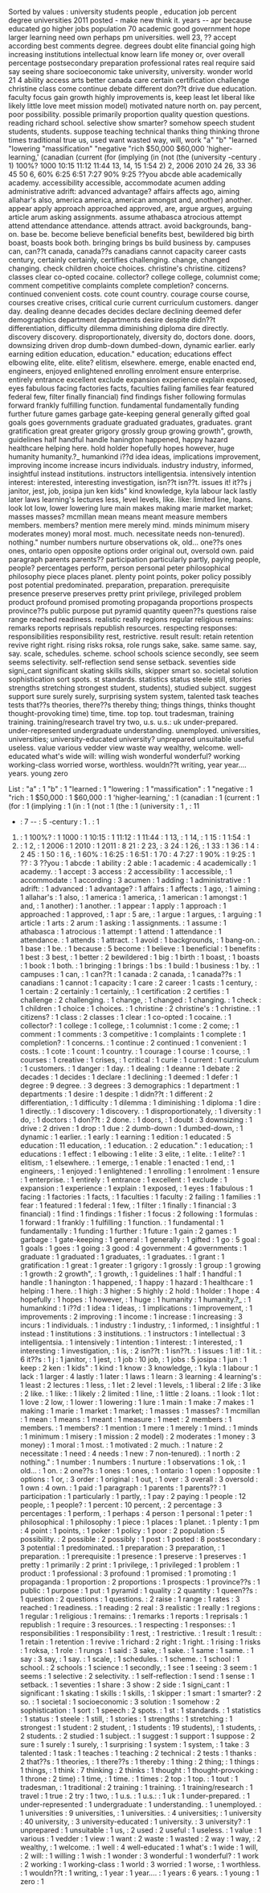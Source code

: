 Sorted by values :
university students people , education job percent degree universities 2011 posted - make new think it. years -- apr because educated go higher jobs population 70 academic good government hope larger learning need own perhaps pm universities. well 23, ?? accept according best comments degree. degrees doubt elite financial going high increasing institutions intellectual know learn life money or, over overall percentage postsecondary preparation professional rates real require said say seeing share socioeconomic take university, university. wonder world 21 4 ability access arts better canada care certain certification challenge christine class come continue debate different don??t drive due education. faculty focus gain growth highly improvements is, keep least let liberal like likely little love meet mission model) motivated nature north on. pay percent, poor possibility. possible primarily proportion quality question questions. reading richard school. selective show smarter? somehow speech student students, students. suppose teaching technical thanks thing thinking throne times traditional true us, used want wasted way, will, work "a" "b" "learned "lowering "massification" "negative "rich $50,000 $60,000 'higher-learning,' (canadian (current (for (implying (in (not (the (university -century . 1) 100%? 1000 10:15 11:12 11:44 13, 14, 15 1:54 2) 2, 2006 2010 24 26, 33 36 45 50 6, 60% 6:25 6:51 7:27 90% 9:25 ??you abcde able academically academy. accessibility accessible, accommodate acumen adding administrative adrift: advanced advantage? affairs affects ago, aiming allahar's also, america america, american amongst and, another) another. appear apply approach approached approved, are, argue argues, arguing article arum asking assignments. assume athabasca atrocious attempt attend attendance attendance. attends attract. avoid backgrounds, bang-on. base be. become believe beneficial benefits best, bewildered big birth boast, boasts book both. bringing brings bs build business by. campuses can, can??t canada, canada??s canadians cannot capacity career casts century, certainly certainly, certifies challenging. change, changed changing. check children choice choices. christine's christine. citizens? classes clear co-opted cocaine. collector? college college, columnist come; comment competitive complaints complete completion? concerns. continued convenient costs. cote count country. courage course course, courses creative crises, critical curie current curriculum customers. danger day. dealing deanne decades decides declare declining deemed defer demographics department departments desire despite didn??t differentiation, difficulty dilemma diminishing diploma dire directly. discovery discovery. disproportionately, diversity do, doctors done. doors, downsizing driven drop dumb-down dumbed-down, dynamic earlier. early earning edition education, education." education; educations effect elbowing elite, elite. elite? elitism, elsewhere. emerge, enable enacted end, engineers, enjoyed enlightened enrolling enrolment ensure enterprise. entirely entrance excellent exclude expansion experience explain exposed, eyes fabulous facing factories facts, faculties failing families fear featured federal few, filter finally financial) find findings fisher following formulas forward frankly fulfilling function. fundamental fundamentally funding further future games garbage gate-keeping general generally gifted goal goals goes governments graduate graduated graduates, graduates. grant gratification great greater grigory grossly group growing growth", growth, guidelines half handful handle hanington happened, happy hazard healthcare helping here. hold holder hopefully hopes however, huge humanity humanity.?_ humankind i??d idea ideas, implications improvement, improving income increase incurs individuals. industry industry, informed, insightful instead institutions. instructors intelligentsia. intensively intention interest: interested, interesting investigation, isn??t isn??t. issues it! it??s j janitor, jest, job, josipa jun ken kids" kind knowledge, kyla labour lack lastly later laws learning's lectures less, level levels, like. like: limited line, loans. look lot low, lower lowering lure main makes making marie market market; masses masses? mcmillan mean means meant measure members members. members? mention mere merely mind. minds minimum misery moderates money) moral most. much. necessitate needs non-tenured). nothing." number numbers nurture observations ok, old... one??s ones ones, ontario open opposite options order original out, oversold own. paid paragraph parents parents?? participation particularly partly, paying people, people? percentages perform, person personal peter philosophical philosophy piece places planet. plenty point points, poker policy possibly post potential predominated. preparation, preparation. prerequisite presence preserve preserves pretty print privilege, privileged problem product profound promised promoting propaganda proportions prospects province??s public purpose put pyramid quantity queen??s questions raise range reached readiness. realistic really regions regular religious remains: remarks reports reprisals republish resources. respecting responses: responsibilities responsibility rest, restrictive. result result: retain retention revive right right. rising risks roksa, role rungs sake, sake. same same. say, say. scale, schedules. scheme. school schools science secondly, see seem seems selectivity. self-reflection send sense setback. seventies side signi_cant significant skating skills skills, skipper smart so. societal solution sophistication sort spots. st standards. statistics status steele still, stories strengths stretching strongest student, students), studied subject. suggest support sure surely surely, surprising system system, talented task teaches tests that??s theories, there??s thereby thing; things things, thinks thought thought-provoking time) time, time. top top. tout tradesman, training training. training/research travel try two, u.s. u.s.: uk under-prepared. under-represented undergraduate understanding. unemployed. universities, universities; university-educated university? unprepared unsuitable useful useless. value various vedder view waste way wealthy, welcome. well-educated what's wide will: willing wish wonderful wonderful? working working-class worried worse, worthless. wouldn??t writing, year year.... years. young zero 

List :
"a" : 1
"b" : 1
"learned : 1
"lowering : 1
"massification" : 1
"negative : 1
"rich : 1
$50,000 : 1
$60,000 : 1
'higher-learning,' : 1
(canadian : 1
(current : 1
(for : 1
(implying : 1
(in : 1
(not : 1
(the : 1
(university : 1
, : 11
- : 7
-- : 5
-century : 1
. : 1
1) : 1
100%? : 1
1000 : 1
10:15 : 1
11:12 : 1
11:44 : 1
13, : 1
14, : 1
15 : 1
1:54 : 1
2) : 1
2, : 1
2006 : 1
2010 : 1
2011 : 8
21 : 2
23, : 3
24 : 1
26, : 1
33 : 1
36 : 1
4 : 2
45 : 1
50 : 1
6, : 1
60% : 1
6:25 : 1
6:51 : 1
70 : 4
7:27 : 1
90% : 1
9:25 : 1
?? : 3
??you : 1
abcde : 1
ability : 2
able : 1
academic : 4
academically : 1
academy. : 1
accept : 3
access : 2
accessibility : 1
accessible, : 1
accommodate : 1
according : 3
acumen : 1
adding : 1
administrative : 1
adrift: : 1
advanced : 1
advantage? : 1
affairs : 1
affects : 1
ago, : 1
aiming : 1
allahar's : 1
also, : 1
america : 1
america, : 1
american : 1
amongst : 1
and, : 1
another) : 1
another. : 1
appear : 1
apply : 1
approach : 1
approached : 1
approved, : 1
apr : 5
are, : 1
argue : 1
argues, : 1
arguing : 1
article : 1
arts : 2
arum : 1
asking : 1
assignments. : 1
assume : 1
athabasca : 1
atrocious : 1
attempt : 1
attend : 1
attendance : 1
attendance. : 1
attends : 1
attract. : 1
avoid : 1
backgrounds, : 1
bang-on. : 1
base : 1
be. : 1
because : 5
become : 1
believe : 1
beneficial : 1
benefits : 1
best : 3
best, : 1
better : 2
bewildered : 1
big : 1
birth : 1
boast, : 1
boasts : 1
book : 1
both. : 1
bringing : 1
brings : 1
bs : 1
build : 1
business : 1
by. : 1
campuses : 1
can, : 1
can??t : 1
canada : 2
canada, : 1
canada??s : 1
canadians : 1
cannot : 1
capacity : 1
care : 2
career : 1
casts : 1
century, : 1
certain : 2
certainly : 1
certainly, : 1
certification : 2
certifies : 1
challenge : 2
challenging. : 1
change, : 1
changed : 1
changing. : 1
check : 1
children : 1
choice : 1
choices. : 1
christine : 2
christine's : 1
christine. : 1
citizens? : 1
class : 2
classes : 1
clear : 1
co-opted : 1
cocaine. : 1
collector? : 1
college : 1
college, : 1
columnist : 1
come : 2
come; : 1
comment : 1
comments : 3
competitive : 1
complaints : 1
complete : 1
completion? : 1
concerns. : 1
continue : 2
continued : 1
convenient : 1
costs. : 1
cote : 1
count : 1
country. : 1
courage : 1
course : 1
course, : 1
courses : 1
creative : 1
crises, : 1
critical : 1
curie : 1
current : 1
curriculum : 1
customers. : 1
danger : 1
day. : 1
dealing : 1
deanne : 1
debate : 2
decades : 1
decides : 1
declare : 1
declining : 1
deemed : 1
defer : 1
degree : 9
degree. : 3
degrees : 3
demographics : 1
department : 1
departments : 1
desire : 1
despite : 1
didn??t : 1
different : 2
differentiation, : 1
difficulty : 1
dilemma : 1
diminishing : 1
diploma : 1
dire : 1
directly. : 1
discovery : 1
discovery. : 1
disproportionately, : 1
diversity : 1
do, : 1
doctors : 1
don??t : 2
done. : 1
doors, : 1
doubt : 3
downsizing : 1
drive : 2
driven : 1
drop : 1
due : 2
dumb-down : 1
dumbed-down, : 1
dynamic : 1
earlier. : 1
early : 1
earning : 1
edition : 1
educated : 5
education : 11
education, : 1
education. : 2
education." : 1
education; : 1
educations : 1
effect : 1
elbowing : 1
elite : 3
elite, : 1
elite. : 1
elite? : 1
elitism, : 1
elsewhere. : 1
emerge, : 1
enable : 1
enacted : 1
end, : 1
engineers, : 1
enjoyed : 1
enlightened : 1
enrolling : 1
enrolment : 1
ensure : 1
enterprise. : 1
entirely : 1
entrance : 1
excellent : 1
exclude : 1
expansion : 1
experience : 1
explain : 1
exposed, : 1
eyes : 1
fabulous : 1
facing : 1
factories : 1
facts, : 1
faculties : 1
faculty : 2
failing : 1
families : 1
fear : 1
featured : 1
federal : 1
few, : 1
filter : 1
finally : 1
financial : 3
financial) : 1
find : 1
findings : 1
fisher : 1
focus : 2
following : 1
formulas : 1
forward : 1
frankly : 1
fulfilling : 1
function. : 1
fundamental : 1
fundamentally : 1
funding : 1
further : 1
future : 1
gain : 2
games : 1
garbage : 1
gate-keeping : 1
general : 1
generally : 1
gifted : 1
go : 5
goal : 1
goals : 1
goes : 1
going : 3
good : 4
government : 4
governments : 1
graduate : 1
graduated : 1
graduates, : 1
graduates. : 1
grant : 1
gratification : 1
great : 1
greater : 1
grigory : 1
grossly : 1
group : 1
growing : 1
growth : 2
growth", : 1
growth, : 1
guidelines : 1
half : 1
handful : 1
handle : 1
hanington : 1
happened, : 1
happy : 1
hazard : 1
healthcare : 1
helping : 1
here. : 1
high : 3
higher : 5
highly : 2
hold : 1
holder : 1
hope : 4
hopefully : 1
hopes : 1
however, : 1
huge : 1
humanity : 1
humanity.?_ : 1
humankind : 1
i??d : 1
idea : 1
ideas, : 1
implications : 1
improvement, : 1
improvements : 2
improving : 1
income : 1
increase : 1
increasing : 3
incurs : 1
individuals. : 1
industry : 1
industry, : 1
informed, : 1
insightful : 1
instead : 1
institutions : 3
institutions. : 1
instructors : 1
intellectual : 3
intelligentsia. : 1
intensively : 1
intention : 1
interest: : 1
interested, : 1
interesting : 1
investigation, : 1
is, : 2
isn??t : 1
isn??t. : 1
issues : 1
it! : 1
it. : 6
it??s : 1
j : 1
janitor, : 1
jest, : 1
job : 10
job, : 1
jobs : 5
josipa : 1
jun : 1
keep : 2
ken : 1
kids" : 1
kind : 1
know : 3
knowledge, : 1
kyla : 1
labour : 1
lack : 1
larger : 4
lastly : 1
later : 1
laws : 1
learn : 3
learning : 4
learning's : 1
least : 2
lectures : 1
less, : 1
let : 2
level : 1
levels, : 1
liberal : 2
life : 3
like : 2
like. : 1
like: : 1
likely : 2
limited : 1
line, : 1
little : 2
loans. : 1
look : 1
lot : 1
love : 2
low, : 1
lower : 1
lowering : 1
lure : 1
main : 1
make : 7
makes : 1
making : 1
marie : 1
market : 1
market; : 1
masses : 1
masses? : 1
mcmillan : 1
mean : 1
means : 1
meant : 1
measure : 1
meet : 2
members : 1
members. : 1
members? : 1
mention : 1
mere : 1
merely : 1
mind. : 1
minds : 1
minimum : 1
misery : 1
mission : 2
model) : 2
moderates : 1
money : 3
money) : 1
moral : 1
most. : 1
motivated : 2
much. : 1
nature : 2
necessitate : 1
need : 4
needs : 1
new : 7
non-tenured). : 1
north : 2
nothing." : 1
number : 1
numbers : 1
nurture : 1
observations : 1
ok, : 1
old... : 1
on. : 2
one??s : 1
ones : 1
ones, : 1
ontario : 1
open : 1
opposite : 1
options : 1
or, : 3
order : 1
original : 1
out, : 1
over : 3
overall : 3
oversold : 1
own : 4
own. : 1
paid : 1
paragraph : 1
parents : 1
parents?? : 1
participation : 1
particularly : 1
partly, : 1
pay : 2
paying : 1
people : 12
people, : 1
people? : 1
percent : 10
percent, : 2
percentage : 3
percentages : 1
perform, : 1
perhaps : 4
person : 1
personal : 1
peter : 1
philosophical : 1
philosophy : 1
piece : 1
places : 1
planet. : 1
plenty : 1
pm : 4
point : 1
points, : 1
poker : 1
policy : 1
poor : 2
population : 5
possibility. : 2
possible : 2
possibly : 1
post : 1
posted : 8
postsecondary : 3
potential : 1
predominated. : 1
preparation : 3
preparation, : 1
preparation. : 1
prerequisite : 1
presence : 1
preserve : 1
preserves : 1
pretty : 1
primarily : 2
print : 1
privilege, : 1
privileged : 1
problem : 1
product : 1
professional : 3
profound : 1
promised : 1
promoting : 1
propaganda : 1
proportion : 2
proportions : 1
prospects : 1
province??s : 1
public : 1
purpose : 1
put : 1
pyramid : 1
quality : 2
quantity : 1
queen??s : 1
question : 2
questions : 1
questions. : 2
raise : 1
range : 1
rates : 3
reached : 1
readiness. : 1
reading : 2
real : 3
realistic : 1
really : 1
regions : 1
regular : 1
religious : 1
remains: : 1
remarks : 1
reports : 1
reprisals : 1
republish : 1
require : 3
resources. : 1
respecting : 1
responses: : 1
responsibilities : 1
responsibility : 1
rest, : 1
restrictive. : 1
result : 1
result: : 1
retain : 1
retention : 1
revive : 1
richard : 2
right : 1
right. : 1
rising : 1
risks : 1
roksa, : 1
role : 1
rungs : 1
said : 3
sake, : 1
sake. : 1
same : 1
same. : 1
say : 3
say, : 1
say. : 1
scale, : 1
schedules. : 1
scheme. : 1
school : 1
school. : 2
schools : 1
science : 1
secondly, : 1
see : 1
seeing : 3
seem : 1
seems : 1
selective : 2
selectivity. : 1
self-reflection : 1
send : 1
sense : 1
setback. : 1
seventies : 1
share : 3
show : 2
side : 1
signi_cant : 1
significant : 1
skating : 1
skills : 1
skills, : 1
skipper : 1
smart : 1
smarter? : 2
so. : 1
societal : 1
socioeconomic : 3
solution : 1
somehow : 2
sophistication : 1
sort : 1
speech : 2
spots. : 1
st : 1
standards. : 1
statistics : 1
status : 1
steele : 1
still, : 1
stories : 1
strengths : 1
stretching : 1
strongest : 1
student : 2
student, : 1
students : 19
students), : 1
students, : 2
students. : 2
studied : 1
subject. : 1
suggest : 1
support : 1
suppose : 2
sure : 1
surely : 1
surely, : 1
surprising : 1
system : 1
system, : 1
take : 3
talented : 1
task : 1
teaches : 1
teaching : 2
technical : 2
tests : 1
thanks : 2
that??s : 1
theories, : 1
there??s : 1
thereby : 1
thing : 2
thing; : 1
things : 1
things, : 1
think : 7
thinking : 2
thinks : 1
thought : 1
thought-provoking : 1
throne : 2
time) : 1
time, : 1
time. : 1
times : 2
top : 1
top. : 1
tout : 1
tradesman, : 1
traditional : 2
training : 1
training. : 1
training/research : 1
travel : 1
true : 2
try : 1
two, : 1
u.s. : 1
u.s.: : 1
uk : 1
under-prepared. : 1
under-represented : 1
undergraduate : 1
understanding. : 1
unemployed. : 1
universities : 9
universities, : 1
universities. : 4
universities; : 1
university : 40
university, : 3
university-educated : 1
university. : 3
university? : 1
unprepared : 1
unsuitable : 1
us, : 2
used : 2
useful : 1
useless. : 1
value : 1
various : 1
vedder : 1
view : 1
want : 2
waste : 1
wasted : 2
way : 1
way, : 2
wealthy, : 1
welcome. : 1
well : 4
well-educated : 1
what's : 1
wide : 1
will, : 2
will: : 1
willing : 1
wish : 1
wonder : 3
wonderful : 1
wonderful? : 1
work : 2
working : 1
working-class : 1
world : 3
worried : 1
worse, : 1
worthless. : 1
wouldn??t : 1
writing, : 1
year : 1
year.... : 1
years : 6
years. : 1
young : 1
zero : 1
